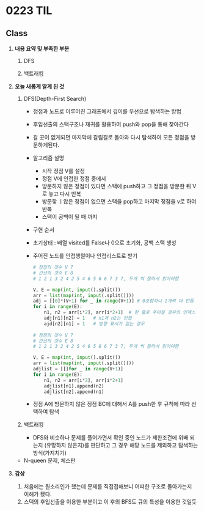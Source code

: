 # 0223 TIL

## Class

 1. **내용 요약 및 부족한 부분**

    1. DFS

    1. 백트래킹

 2. **오늘 새롭게 알게 된 것**

    1. DFS(Depth-First Search)

       * 정점과 노드로 이루어진 그래프에서 깊이를 우선으로 탐색하는 방법
    
       * 후입선출의 스택구조나 재귀를 활용하여 push와 pop을 통해 찾아간다
       
       * 갈 곳이 없게되면 마지막에 갈림길로 돌아와 다시 탐색하여 모든 정점을 방문하게된다.
       
       * 알고리즘 설명
       
         * 시작 정점 V를 설정
         * 정점 V에 인접한 정점 중에서
         * 방문하지 않은 정점이 있다면 스택에 push하고 그 정점을 방문한 뒤 V로 놓고 다시 반복
         * 방문핮 ㅣ않은 정점이 없으면 스택을 pop하고 마지막 정점을 v로 하여 반복
         * 스택이 공백이 될 때 까지
       
       * 구현 순서
       
       * 초기상태 : 배열 visited를 False나 0으로 초기화, 공백 스택 생성
       
       * 주어진 노드를 인접행렬이나 인접리스트로 받기
       
         ```python
         # 정점의 갯수 V 7
         # 간선의 갯수 E 8
         # 1 2 1 3 2 4 2 5 4 6 5 6 6 7 3 7, 두개 씩 잘라서 읽어야함
         
         V, E = map(int, input().split())
         arr = list(map(int, input(.split())))
         adj = [[0]*(V+1) for _ in range(V+1)] # 0포함하니 1개씩 더 만듬
         for i in range(E):
             n1, n2 = arr[i*2], arr[i*2+1]	# 한 줄로 주어질 경우의 인덱스 처리
             adj[n1][n2] = 1   # n1과 n2는 인접
             ajd[n2][n1] = 1   # 방향 표시가 없는 경우
            
         # 정점의 갯수 V 7
         # 간선의 갯수 E 8
         # 1 2 1 3 2 4 2 5 4 6 5 6 6 7 3 7, 두개 씩 잘라서 읽어야함
         
         V, E = map(int, input().split())
         arr = list(map(int, input(.split())))
         adjlist = [[]for _ in range(V+1)]
         for i in range(E):
             n1, n2 = arr[i*2], arr[i*2+1]
             adjlist[n1].append(n2)
             adjlist[n2].append(n1)
         ```
       
         
       
       * 정점 A에 방문하지 않은 정점 BC에 대해서 A를 push한 후 규칙에 따라 선택하여 탐색
       
       
       
    2. 백트래킹
    
         * DFS와 비슷하나 문제를 풀어가면서 확인 중인 노드가 제한조건에 위배 되는지 (유망하지 않은지)를 판단하고 그 경우 해당 노드를 제외하고 탐색하는 방식(가지치기)
    * N-queen 문제, 체스판
         
    
 3. **감상**

     1. 처음에는 뭔소리인가 했는데 문제를 직접접해보니 어떠한 구조로 돌아가는지 이해가 됐다.
     1. 스택의 후입선출을 이용한 부분이고 이 후의 BFS도 큐의 특성을 이용한 것일듯

